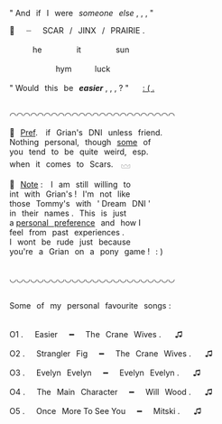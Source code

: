 "  And⠀if⠀I⠀were⠀*someone⠀else* , , ,  "

👒⠀⠀┈⠀⠀SCAR⠀/⠀JINX⠀/⠀PRAIRIE .
<br>
<br>⠀⠀⠀⠀he⠀⠀⠀⠀⠀⠀it⠀⠀⠀⠀⠀⠀sun
<br>
<br>⠀⠀⠀⠀⠀⠀⠀⠀hym⠀⠀⠀⠀luck
<br>
<br>
"  Would⠀this⠀be⠀***easier*** , , , ?  "⠀ ⠀[: ( .](https://open.spotify.com/track/5YkZPYInGxp1kK6gbH85NK?si=a28a0486b2b74d77)

<br>◠◠◠◠◠◠◠◠◠◠◠◠◠◠◠◠◠◠◠◠◠◠◠◠

🎀⠀<ins>Pref</ins>.⠀ if⠀Grian's⠀DNI⠀unless⠀friend.
<br /> Nothing⠀personal,⠀though⠀<ins>some</ins>⠀of
<br /> you⠀tend⠀to⠀be⠀quite⠀weird,⠀esp.
<br /> when⠀it⠀comes⠀to⠀Scars.⠀ 𓈊
<br />
<br /> 🔮⠀<ins>Note</ins> : ⠀I⠀am⠀still⠀willing⠀to
<br /> int⠀with⠀Grian's !⠀I'm⠀not⠀like
<br /> those⠀Tommy's⠀with⠀' Dream⠀DNI '
<br /> in⠀their⠀names .⠀This⠀is⠀just
<br /> a <ins>personal⠀preference</ins>⠀and⠀how I
<br /> feel⠀from⠀past⠀experiences .
<br /> I⠀wont⠀be⠀rude⠀just⠀because
<br /> you're⠀a⠀Grian⠀on⠀a⠀pony⠀game !⠀: )

<br>◡◡◡◡◡◡◡◡◡◡◡◡◡◡◡◡◡◡◡◡◡◡◡◡

<br> 
Some⠀of⠀my⠀personal⠀favourite⠀songs :
<br> 
<br> 
<br/> O1 .⠀⠀Easier⠀⠀━⠀⠀The⠀Crane⠀Wives .⠀ ⠀♫
<br/> 
<br/> O2 .⠀⠀Strangler⠀Fig⠀⠀━⠀⠀The⠀Crane⠀Wives .⠀ ⠀♫
<br/> 
<br/> O3 .⠀⠀Evelyn⠀Evelyn⠀⠀━⠀⠀Evelyn⠀Evelyn .⠀ ⠀♫
<br/> 
<br/> O4 .⠀⠀The⠀Main⠀Character⠀⠀━⠀⠀Will⠀Wood .⠀ ⠀♫
<br/> 
<br/> O5 .⠀⠀Once⠀More To See You⠀⠀━⠀⠀Mitski .⠀ ⠀♫
